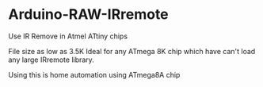 # Arduino-RAW-IRremote
Use IR Remove in Atmel ATtiny chips

File size as low as 3.5K
Ideal for any ATmega 8K chip which have can't load any large IRremote library.

Using this is home automation using ATmega8A chip
